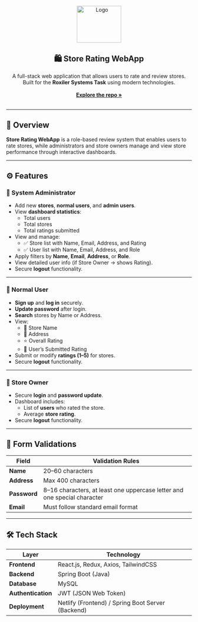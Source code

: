 <!-- PROJECT LOGO -->
<br />
<div align="center">
  <a href="https://github.com/Kavinmano/Roxiler-Systems-Task">
    <img src="public/store3d.jpg" alt="Logo" width="120" height="100">
  </a>

  <h2 align="center">🛍️ Store Rating WebApp</h2>

  <p align="center">
    A full-stack web application that allows users to rate and review stores.<br/>
    Built for the <strong>Roxiler Systems Task</strong> using modern technologies.
    <br /><br />
    <a href="https://github.com/Kavinmano/Roxiler-Systems-Task"><strong>Explore the repo »</strong></a>
    <br /><br />
  </p>
</div>

---

## 🚀 Overview

**Store Rating WebApp** is a role-based review system that enables users to rate stores, while administrators and store owners manage and view store performance through interactive dashboards.

---

## ⚙️ Features

### 👑 System Administrator
- Add new **stores**, **normal users**, and **admin users**.
- View **dashboard statistics**:
  - Total users  
  - Total stores  
  - Total ratings submitted
- View and manage:
  - ✅ Store list with Name, Email, Address, and Rating  
  - ✅ User list with Name, Email, Address, and Role
- Apply filters by **Name**, **Email**, **Address**, or **Role**.
- View detailed user info (if Store Owner → shows Rating).
- Secure **logout** functionality.

---

### 🙍 Normal User
- **Sign up** and **log in** securely.
- **Update password** after login.
- **Search** stores by Name or Address.
- View:
  - 🏪 Store Name  
  - 📍 Address  
  - ⭐ Overall Rating  
  - 🧍 User’s Submitted Rating
- Submit or modify **ratings (1–5)** for stores.
- Secure **logout** functionality.

---

### 🏪 Store Owner
- Secure **login** and **password update**.
- Dashboard includes:
  - List of **users** who rated the store.
  - Average **store rating**.
- Secure **logout** functionality.

---

## 🧾 Form Validations

| Field | Validation Rules |
|-------|------------------|
| **Name** | 20–60 characters |
| **Address** | Max 400 characters |
| **Password** | 8–16 characters, at least one uppercase letter and one special character |
| **Email** | Must follow standard email format |

---

## 🛠️ Tech Stack

| Layer | Technology |
|-------|-------------|
| **Frontend** | React.js, Redux, Axios, TailwindCSS |
| **Backend** | Spring Boot (Java) |
| **Database** | MySQL |
| **Authentication** | JWT (JSON Web Token) |
| **Deployment** | Netlify (Frontend) / Spring Boot Server (Backend) |



